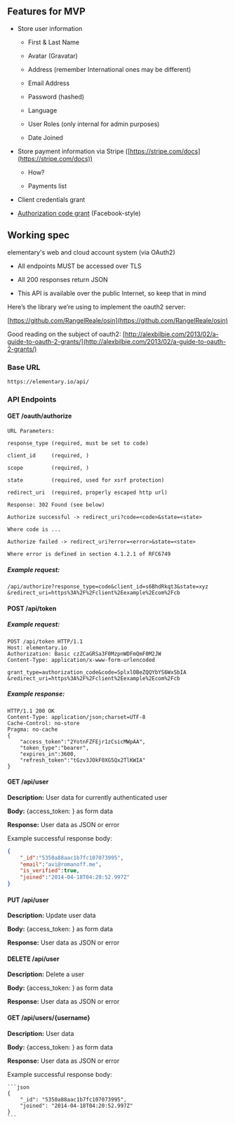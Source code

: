 ## Features for MVP

* Store user information

	* First & Last Name

	* Avatar (Gravatar)

	* Address (remember International ones may be different)

	* Email Address

	* Password (hashed)

	* Language

	* User Roles (only internal for admin purposes)

	* Date Joined

* Store payment information via Stripe ([https://stripe.com/docs](https://stripe.com/docs))

    * How?

    * Payments list

* Client credentials grant

* [Authorization code grant](http://tools.ietf.org/html/rfc6749#section-4.1) (Facebook-style)

## Working spec

elementary's web and cloud account system (via OAuth2)

* All endpoints MUST be accessed over TLS

* All 200 responses return JSON

* This API is available over the public Internet, so keep that in mind

Here’s the library we’re using to implement the oauth2 server:

[https://github.com/RangelReale/osin](https://github.com/RangelReale/osin)

Good reading on the subject of oauth2:
[http://alexbilbie.com/2013/02/a-guide-to-oauth-2-grants/](http://alexbilbie.com/2013/02/a-guide-to-oauth-2-grants/)

### Base URL

`https://elementary.io/api/`

### API Endpoints

#### GET /oauth/authorize

	URL Parameters:

	response_type (required, must be set to code)

	client_id     (required, )

	scope         (required, )

	state         (required, used for xsrf protection)

	redirect_uri  (required, properly escaped http url)

	Response: 302 Found (see below)

	Authorize successful -> redirect_uri?code=<code>&state=<state>

	Where code is ...

	Authorize failed -> redirect_uri?error=<error>&state=<state>

	Where error is defined in section 4.1.2.1 of RFC6749

##### Example request:

	/api/authorize?response_type=code&client_id=s6BhdRkqt3&state=xyz
	&redirect_uri=https%3A%2F%2Fclient%2Eexample%2Ecom%2Fcb

#### POST /api/token

##### Example request:

	POST /api/token HTTP/1.1
	Host: elementary.io
	Authorization: Basic czZCaGRSa3F0MzpnWDFmQmF0M2JW
	Content-Type: application/x-www-form-urlencoded

	grant_type=authorization_code&code=SplxlOBeZQQYbYS6WxSbIA
	&redirect_uri=https%3A%2F%2Fclient%2Eexample%2Ecom%2Fcb

##### Example response:

	HTTP/1.1 200 OK
	Content-Type: application/json;charset=UTF-8
	Cache-Control: no-store
	Pragma: no-cache
	{
		"access_token":"2YotnFZFEjr1zCsicMWpAA",
		"token_type":"bearer",
		"expires_in":3600,
		"refresh_token":"tGzv3JOkF0XG5Qx2TlKWIA"
	}

#### GET /api/user

**Description:** User data for currently authenticated user

**Body:** {access_token: <token>} as form data

**Response:** User data as JSON or error

Example successful response body:

```json
{
	"_id":"5350a88aac1b7fc107073995",
	"email":"avi@romanoff.me",
	"is_verified":true,
	"joined":"2014-04-18T04:20:52.997Z"
}
```

#### PUT /api/user

**Description:** Update user data

**Body:** {access_token: <token>} as form data

**Response:** User data as JSON or error

#### DELETE /api/user

**Description:** Delete a user

**Body:** {access_token: <token>} as form data

**Response:** User data as JSON or error

#### GET /api/users/{username}

**Description:** User data

**Body:** {access_token: <token>} as form data

**Response:** User data as JSON or error

Example successful response body:

	```json
	{
		"_id": "5350a88aac1b7fc107073995",
		"joined": "2014-04-18T04:20:52.997Z"
	}
	```
